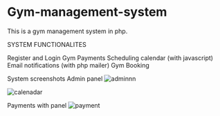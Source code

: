 # Gym-management-system
This is a gym management system in php.

SYSTEM FUNCTIONALITES

Register and Login
Gym Payments
Scheduling calendar (with javascript)
Email notifications (with php mailer)
Gym Booking

System screenshots 
Admin panel
![adminnn](https://user-images.githubusercontent.com/81653537/192698756-e93dff68-3952-450f-be3c-fe005cfb0815.jpg)

![calenadar](https://user-images.githubusercontent.com/81653537/192699003-0dd3d5d8-6859-487d-a35a-21d4e72c3b9b.png)

Payments with panel
![payment](https://user-images.githubusercontent.com/81653537/192699034-322f55af-472d-41ab-ad9e-c1bae58f249c.jpg)
